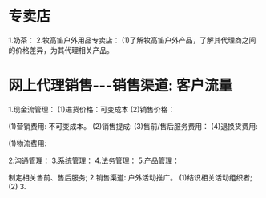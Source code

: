 # 专卖店
1.奶茶：
2.牧高笛户外用品专卖店：
  (1)了解牧高笛户外产品，了解其代理商之间的价格差异，为其代理相关产品。

# 网上代理销售---销售渠道: 客户流量
1.现金流管理：
  (1)进货价格：可变成本
  (2)销售价格：

  (1)营销费用: 不可变成本。
  (2)销售提成:
  (3)售前/售后服务费用：
  (4)退换货费用:

  (1)物流费用:
  
2.沟通管理：
3.系统管理：
4.法务管理：
5.产品管理：

制定相关售前、售后服务;
2.销售渠道: 户外活动推广。
  (1)结识相关活动组织者;
  (2)
3.  